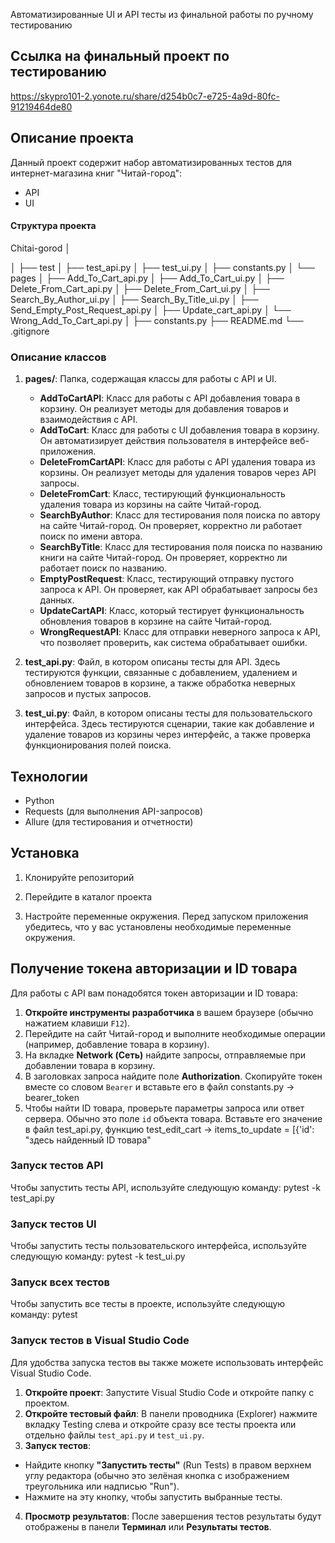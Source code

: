 Автоматизированные UI и API тесты 
из финальной работы по ручному тестированию

## Ссылка на финальный проект по тестированию
https://skypro101-2.yonote.ru/share/d254b0c7-e725-4a9d-80fc-91219464de80

## Описание проекта

Данный проект содержит набор автоматизированных тестов для интернет-магазина книг "Читай-город":
- API
- UI

#### Структура проекта

Chitai-gorod
│

│
├── test
│   ├── test_api.py
│   ├── test_ui.py
│   ├── constants.py
│   └── pages
│       ├── Add_To_Cart_api.py
│       ├── Add_To_Cart_ui.py
│       ├── Delete_From_Cart_api.py
│       ├── Delete_From_Cart_ui.py
│       ├── Search_By_Author_ui.py
│       ├── Search_By_Title_ui.py
│       ├── Send_Empty_Post_Request_api.py
│       ├── Update_cart_api.py
│       └── Wrong_Add_To_Cart_api.py
│
├── constants.py
├── README.md
└── .gitignore

### Описание классов

1. **pages/**: Папка, содержащая классы для работы с API и UI.
   - **AddToCartAPI**: 
     Класс для работы с API добавления товара в корзину. Он реализует методы для добавления товаров и взаимодействия с API.
   - **AddToCart**: 
     Класс для работы с UI добавления товара в корзину. Он автоматизирует действия пользователя в интерфейсе веб-приложения.
   - **DeleteFromCartAPI**: 
     Класс для работы с API удаления товара из корзины. Он реализует методы для удаления товаров через API запросы.
   - **DeleteFromCart**: 
     Класс, тестирующий функциональность удаления товара из корзины на сайте Читай-город.
   - **SearchByAuthor**: 
     Класс для тестирования поля поиска по автору на сайте Читай-город. Он проверяет, корректно ли работает поиск по имени автора.
   - **SearchByTitle**: 
     Класс для тестирования поля поиска по названию книги на сайте Читай-город. Он проверяет, корректно ли работает поиск по названию.
   - **EmptyPostRequest**: 
     Класс, тестирующий отправку пустого запроса к API. Он проверяет, как API обрабатывает запросы без данных.
   - **UpdateCartAPI**: 
     Класс, который тестирует функциональность обновления товаров в корзине на сайте Читай-город.
   - **WrongRequestAPI**: 
     Класс для отправки неверного запроса к API, что позволяет проверить, как система обрабатывает ошибки.

2. **test_api.py**: Файл, в котором описаны тесты для API. Здесь тестируются функции, связанные с добавлением, удалением и обновлением товаров в корзине, а также обработка неверных запросов и пустых запросов.

3. **test_ui.py**: Файл, в котором описаны тесты для пользовательского интерфейса. Здесь тестируются сценарии, такие как добавление и удаление товаров из корзины через интерфейс, а также проверка функционирования полей поиска.

## Технологии

- Python
- Requests (для выполнения API-запросов)
- Allure (для тестирования и отчетности)


## Установка

1. Клонируйте репозиторий

2. Перейдите в каталог проекта

3. Настройте переменные окружения. Перед запуском приложения убедитесь, что у вас установлены необходимые переменные окружения.

## Получение токена авторизации и ID товара
Для работы с API вам понадобятся токен авторизации и ID товара:

1. **Откройте инструменты разработчика** в вашем браузере (обычно нажатием клавиши `F12`).
2. Перейдите на сайт Читай-город и выполните необходимые операции (например, добавление товара в корзину).
3. На вкладке **Network (Сеть)** найдите запросы, отправляемые при добавлении товара в корзину.
4. В заголовках запроса найдите поле **Authorization**. Скопируйте токен вместе со словом `Bearer` и вставьте его в файл constants.py -> bearer_token
5. Чтобы найти ID товара, проверьте параметры запроса или ответ сервера. Обычно это поле `id` объекта товара. Вставьте его значение в файл test_api.py, функцию test_edit_cart -> items_to_update = [{'id': "здесь найденный ID товара"

### Запуск тестов API

Чтобы запустить тесты API, используйте следующую команду:  pytest -k test_api.py

### Запуск тестов UI

Чтобы запустить тесты пользовательского интерфейса, используйте следующую команду:  pytest -k test_ui.py

### Запуск всех тестов
Чтобы запустить все тесты в проекте, используйте следующую команду:
pytest

### Запуск тестов в Visual Studio Code
Для удобства запуска тестов вы также можете использовать интерфейс Visual Studio Code.

1. **Откройте проект**: Запустите Visual Studio Code и откройте папку с  проектом.
2. **Откройте тестовый файл**: В панели проводника (Explorer) нажмите вкладку Testing слева  и откройте сразу все тесты проекта или отдельно файлы `test_api.py` и `test_ui.py`.
3. **Запуск тестов**:
- Найдите кнопку **"Запустить тесты"** (Run Tests) в правом верхнем углу редактора (обычно это зелёная кнопка с изображением треугольника или надписью "Run").
- Нажмите на эту кнопку, чтобы запустить выбранные тесты.

4. **Просмотр результатов**: После завершения тестов результаты будут отображены в панели **Терминал** или **Результаты тестов**.